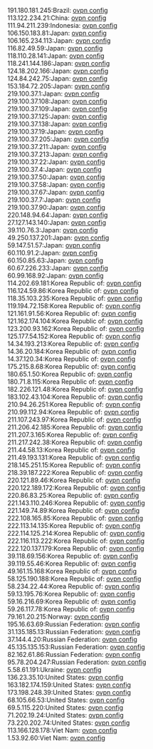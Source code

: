 191.180.181.245:Brazil: [ovpn config](vpn/191_180_181_245.ovpn)  
113.122.234.21:China: [ovpn config](vpn/113_122_234_21.ovpn)  
111.94.211.239:Indonesia: [ovpn config](vpn/111_94_211_239.ovpn)  
106.150.183.81:Japan: [ovpn config](vpn/106_150_183_81.ovpn)  
106.165.234.113:Japan: [ovpn config](vpn/106_165_234_113.ovpn)  
116.82.49.59:Japan: [ovpn config](vpn/116_82_49_59.ovpn)  
118.110.28.141:Japan: [ovpn config](vpn/118_110_28_141.ovpn)  
118.241.144.186:Japan: [ovpn config](vpn/118_241_144_186.ovpn)  
124.18.202.166:Japan: [ovpn config](vpn/124_18_202_166.ovpn)  
124.84.242.75:Japan: [ovpn config](vpn/124_84_242_75.ovpn)  
153.184.72.205:Japan: [ovpn config](vpn/153_184_72_205.ovpn)  
219.100.37.1:Japan: [ovpn config](vpn/219_100_37_1.ovpn)  
219.100.37.108:Japan: [ovpn config](vpn/219_100_37_108.ovpn)  
219.100.37.109:Japan: [ovpn config](vpn/219_100_37_109.ovpn)  
219.100.37.125:Japan: [ovpn config](vpn/219_100_37_125.ovpn)  
219.100.37.138:Japan: [ovpn config](vpn/219_100_37_138.ovpn)  
219.100.37.19:Japan: [ovpn config](vpn/219_100_37_19.ovpn)  
219.100.37.205:Japan: [ovpn config](vpn/219_100_37_205.ovpn)  
219.100.37.211:Japan: [ovpn config](vpn/219_100_37_211.ovpn)  
219.100.37.213:Japan: [ovpn config](vpn/219_100_37_213.ovpn)  
219.100.37.22:Japan: [ovpn config](vpn/219_100_37_22.ovpn)  
219.100.37.4:Japan: [ovpn config](vpn/219_100_37_4.ovpn)  
219.100.37.50:Japan: [ovpn config](vpn/219_100_37_50.ovpn)  
219.100.37.58:Japan: [ovpn config](vpn/219_100_37_58.ovpn)  
219.100.37.67:Japan: [ovpn config](vpn/219_100_37_67.ovpn)  
219.100.37.7:Japan: [ovpn config](vpn/219_100_37_7.ovpn)  
219.100.37.90:Japan: [ovpn config](vpn/219_100_37_90.ovpn)  
220.148.94.64:Japan: [ovpn config](vpn/220_148_94_64.ovpn)  
27.127.143.140:Japan: [ovpn config](vpn/27_127_143_140.ovpn)  
39.110.76.3:Japan: [ovpn config](vpn/39_110_76_3.ovpn)  
49.250.137.201:Japan: [ovpn config](vpn/49_250_137_201.ovpn)  
59.147.51.57:Japan: [ovpn config](vpn/59_147_51_57.ovpn)  
60.110.91.2:Japan: [ovpn config](vpn/60_110_91_2.ovpn)  
60.150.85.63:Japan: [ovpn config](vpn/60_150_85_63.ovpn)  
60.67.226.233:Japan: [ovpn config](vpn/60_67_226_233.ovpn)  
60.99.168.92:Japan: [ovpn config](vpn/60_99_168_92.ovpn)  
114.202.69.181:Korea Republic of: [ovpn config](vpn/114_202_69_181.ovpn)  
116.124.59.86:Korea Republic of: [ovpn config](vpn/116_124_59_86.ovpn)  
118.35.103.235:Korea Republic of: [ovpn config](vpn/118_35_103_235.ovpn)  
119.194.72.158:Korea Republic of: [ovpn config](vpn/119_194_72_158.ovpn)  
121.161.91.56:Korea Republic of: [ovpn config](vpn/121_161_91_56.ovpn)  
121.162.174.104:Korea Republic of: [ovpn config](vpn/121_162_174_104.ovpn)  
123.200.93.162:Korea Republic of: [ovpn config](vpn/123_200_93_162.ovpn)  
125.177.54.152:Korea Republic of: [ovpn config](vpn/125_177_54_152.ovpn)  
14.34.193.213:Korea Republic of: [ovpn config](vpn/14_34_193_213.ovpn)  
14.36.20.184:Korea Republic of: [ovpn config](vpn/14_36_20_184.ovpn)  
14.37.120.34:Korea Republic of: [ovpn config](vpn/14_37_120_34.ovpn)  
175.215.8.68:Korea Republic of: [ovpn config](vpn/175_215_8_68.ovpn)  
180.65.1.50:Korea Republic of: [ovpn config](vpn/180_65_1_50.ovpn)  
180.71.8.115:Korea Republic of: [ovpn config](vpn/180_71_8_115.ovpn)  
182.226.121.48:Korea Republic of: [ovpn config](vpn/182_226_121_48.ovpn)  
183.102.43.104:Korea Republic of: [ovpn config](vpn/183_102_43_104.ovpn)  
210.94.26.251:Korea Republic of: [ovpn config](vpn/210_94_26_251.ovpn)  
210.99.112.94:Korea Republic of: [ovpn config](vpn/210_99_112_94.ovpn)  
211.107.243.97:Korea Republic of: [ovpn config](vpn/211_107_243_97.ovpn)  
211.206.42.185:Korea Republic of: [ovpn config](vpn/211_206_42_185.ovpn)  
211.207.3.165:Korea Republic of: [ovpn config](vpn/211_207_3_165.ovpn)  
211.217.242.38:Korea Republic of: [ovpn config](vpn/211_217_242_38.ovpn)  
211.44.58.13:Korea Republic of: [ovpn config](vpn/211_44_58_13.ovpn)  
211.49.193.131:Korea Republic of: [ovpn config](vpn/211_49_193_131.ovpn)  
218.145.251.15:Korea Republic of: [ovpn config](vpn/218_145_251_15.ovpn)  
218.39.187.222:Korea Republic of: [ovpn config](vpn/218_39_187_222.ovpn)  
220.121.89.46:Korea Republic of: [ovpn config](vpn/220_121_89_46.ovpn)  
220.122.189.172:Korea Republic of: [ovpn config](vpn/220_122_189_172.ovpn)  
220.86.83.25:Korea Republic of: [ovpn config](vpn/220_86_83_25.ovpn)  
221.143.110.246:Korea Republic of: [ovpn config](vpn/221_143_110_246.ovpn)  
221.149.74.89:Korea Republic of: [ovpn config](vpn/221_149_74_89.ovpn)  
222.108.165.85:Korea Republic of: [ovpn config](vpn/222_108_165_85.ovpn)  
222.113.14.135:Korea Republic of: [ovpn config](vpn/222_113_14_135.ovpn)  
222.114.125.214:Korea Republic of: [ovpn config](vpn/222_114_125_214.ovpn)  
222.116.113.222:Korea Republic of: [ovpn config](vpn/222_116_113_222.ovpn)  
222.120.137.179:Korea Republic of: [ovpn config](vpn/222_120_137_179.ovpn)  
39.118.69.156:Korea Republic of: [ovpn config](vpn/39_118_69_156.ovpn)  
39.119.55.46:Korea Republic of: [ovpn config](vpn/39_119_55_46.ovpn)  
49.161.15.168:Korea Republic of: [ovpn config](vpn/49_161_15_168.ovpn)  
58.125.190.188:Korea Republic of: [ovpn config](vpn/58_125_190_188.ovpn)  
58.234.22.44:Korea Republic of: [ovpn config](vpn/58_234_22_44.ovpn)  
59.13.195.76:Korea Republic of: [ovpn config](vpn/59_13_195_76.ovpn)  
59.16.216.69:Korea Republic of: [ovpn config](vpn/59_16_216_69.ovpn)  
59.26.117.78:Korea Republic of: [ovpn config](vpn/59_26_117_78.ovpn)  
79.161.20.215:Norway: [ovpn config](vpn/79_161_20_215.ovpn)  
195.16.63.69:Russian Federation: [ovpn config](vpn/195_16_63_69.ovpn)  
31.135.185.13:Russian Federation: [ovpn config](vpn/31_135_185_13.ovpn)  
37.144.4.20:Russian Federation: [ovpn config](vpn/37_144_4_20.ovpn)  
45.135.135.153:Russian Federation: [ovpn config](vpn/45_135_135_153.ovpn)  
82.162.61.86:Russian Federation: [ovpn config](vpn/82_162_61_86.ovpn)  
95.78.204.247:Russian Federation: [ovpn config](vpn/95_78_204_247.ovpn)  
5.58.61.191:Ukraine: [ovpn config](vpn/5_58_61_191.ovpn)  
136.23.35.10:United States: [ovpn config](vpn/136_23_35_10.ovpn)  
163.182.174.159:United States: [ovpn config](vpn/163_182_174_159.ovpn)  
173.198.248.39:United States: [ovpn config](vpn/173_198_248_39.ovpn)  
68.105.66.53:United States: [ovpn config](vpn/68_105_66_53.ovpn)  
69.5.115.220:United States: [ovpn config](vpn/69_5_115_220.ovpn)  
71.202.19.24:United States: [ovpn config](vpn/71_202_19_24.ovpn)  
73.220.202.74:United States: [ovpn config](vpn/73_220_202_74.ovpn)  
113.166.128.178:Viet Nam: [ovpn config](vpn/113_166_128_178.ovpn)  
1.53.92.60:Viet Nam: [ovpn config](vpn/1_53_92_60.ovpn)  
